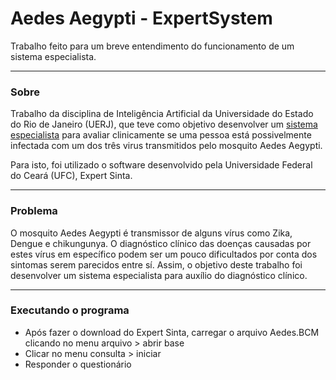 # Aedes Aegypti - ExpertSystem

Trabalho feito para um breve entendimento do funcionamento de um sistema especialista.

---
### Sobre

Trabalho da disciplina de Inteligência Artificial da Universidade do Estado do Rio de Janeiro (UERJ), que teve como objetivo desenvolver um [sistema especialista](https://pt.wikipedia.org/wiki/Sistema_especialista) para avaliar clinicamente se uma pessoa está possivelmente infectada com um dos três virus transmitidos pelo mosquito Aedes Aegypti.

Para isto, foi utilizado o software desenvolvido pela Universidade Federal do Ceará (UFC), Expert Sinta.

---
### Problema

O mosquito Aedes Aegypti é transmissor de alguns vírus como Zika, Dengue e chikungunya. O diagnóstico clínico das doenças causadas por estes vírus em específico podem ser um pouco dificultados por conta dos sintomas serem parecidos entre sí. Assim, o objetivo deste trabalho foi desenvolver um sistema especialista para auxílio do diagnóstico clínico.


---
### Executando o programa

- Após fazer o download do Expert Sinta, carregar o arquivo Aedes.BCM clicando no menu arquivo > abrir base
- Clicar no menu consulta > iniciar
- Responder o questionário
